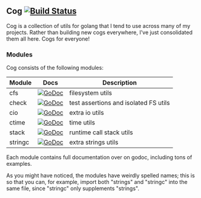 ## Cog [![Build Status](https://travis-ci.org/thatguystone/cog.svg)](https://travis-ci.org/thatguystone/cog)

Cog is a collection of utils for golang that I tend to use across many of my
projects. Rather than building new cogs everywhere, I've just consolidated
them all here. Cogs for everyone!

### Modules

Cog consists of the following modules:

| Module        | Docs                                 | Description |
| ------------- | ------------------------------------ | ----------- |
| cfs           | [![GoDoc][cfs-status]][cfs]          | filesystem utils
| check         | [![GoDoc][check-status]][check]      | test assertions and isolated FS utils
| cio           | [![GoDoc][cio-status]][cio]          | extra io utils
| ctime         | [![GoDoc][ctime-status]][ctime]      | time utils
| stack         | [![GoDoc][stack-status]][stack]      | runtime call stack utils
| stringc       | [![GoDoc][stringc-status]][stringc]  | extra strings utils

[cfs]: https://godoc.org/github.com/thatguystone/cog/cfs
[cfs-status]: https://godoc.org/github.com/thatguystone/cog/cfs?status.svg
[check]: https://godoc.org/github.com/thatguystone/cog/check
[check-status]: https://godoc.org/github.com/thatguystone/cog/check?status.svg
[cio]: https://godoc.org/github.com/thatguystone/cog/cio
[cio-status]: https://godoc.org/github.com/thatguystone/cog/cio?status.svg
[ctime]: https://godoc.org/github.com/thatguystone/cog/ctime
[ctime-status]: https://godoc.org/github.com/thatguystone/cog/ctime?status.svg
[stack]: https://godoc.org/github.com/thatguystone/cog/stack
[stack-status]: https://godoc.org/github.com/thatguystone/cog/stack?status.svg
[stringc]: https://godoc.org/github.com/thatguystone/cog/stringc
[stringc-status]: https://godoc.org/github.com/thatguystone/cog/stringc?status.svg

Each module contains full documentation over on godoc, including tons of examples.

As you might have noticed, the modules have weirdly spelled names; this is so
that you can, for example, import both "strings" and "stringc" into the same
file, since "stringc" only supplements "strings".

